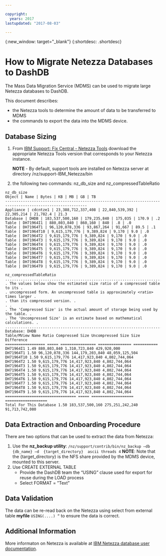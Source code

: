 ```yaml
---

copyright:
  years: 2017
lastupdated: "2017-08-03"

---
```

{:new_window: target="_blank"}
{:shortdesc: .shortdesc}

# How to Migrate Netezza Databases to DashDB

The Mass Data Migration Service (MDMS) can be used to migrate large Netezza databases to DashDB.

This document describes:
- the Netezza tools to determine the amount of data to be transferred to MDMS
- the commands to export the data into the MDMS device.

## Database Sizing
1. From [IBM Support: Fix Central - Netezza Tools](https://www-945.ibm.com/support/fixcentral/options?selectionBean.selectedTab=find&selection=ibm%2fInformation+Management%3bPureData+System+for+Analytics%3bibm%2fInformation+Management%2fNetezza+Tools) download the appropriate Netezza Tools version that corresponds to your Netezza instance.

   **NOTE** - By default, support tools are installed on Netezza server at directory /nz/support-IBM_Netezza<version>/bin
   
2. the following two commands: nz_db_size and nz_compressedTableRatio

```
nz_db_size
Object | Name | Bytes | KB | MB | GB | TB
-----------------------------------------------------------------------------------------------------------
Appliance | cdcntze1 | 23,388,712,337,408 | 22,840,539,392 | 22,305,214 | 21,782.4 | 21.3
Database | DHDB | 183,537,500,160 | 179,235,840 | 175,035 | 170.9 | .2
Table | DH71964I1 | 880,803,840 | 860,160 | 840 | .8 | .0
Table | DH71964T1 | 96,120,078,336 | 93,867,264 | 91,667 | 89.5 | .1
Table | DH71964T10 | 9,615,179,776 | 9,389,824 | 9,170 | 9.0 | .0
Table | DH71964T2 | 9,615,179,776 | 9,389,824 | 9,170 | 9.0 | .0
Table | DH71964T3 | 9,615,179,776 | 9,389,824 | 9,170 | 9.0 | .0
Table | DH71964T4 | 9,615,179,776 | 9,389,824 | 9,170 | 9.0 | .0
Table | DH71964T5 | 9,615,179,776 | 9,389,824 | 9,170 | 9.0 | .0
Table | DH71964T6 | 9,615,179,776 | 9,389,824 | 9,170 | 9.0 | .0
Table | DH71964T7 | 9,615,179,776 | 9,389,824 | 9,170 | 9.0 | .0
Table | DH71964T8 | 9,615,179,776 | 9,389,824 | 9,170 | 9.0 | .0
Table | DH71964T9 | 9,615,179,776 | 9,389,824 | 9,170 | 9.0 | .0
```
```
nz_compressedTableRatio
....................................................................................
. The values below show the estimated size ratio of a compressed table to its .
. uncompressed form. An uncompressed table is approximately <ratio> times larger .
. than its compressed version. .
. .
. The 'Compressed Size' is the actual amount of storage being used by the table. .
. The 'Uncompressed Size' is an estimate based on mathematical calculations. .
....................................................................................
Database: DHDB
Table/MView Name Ratio Compressed Size Uncompressed Size Size Difference
================== ===== ================ =============== ===========
DH71964I1 1.49 880,803,840 1,310,723,840 429,920,000
DH71964T1 1.50 96,120,078,336 144,179,203,840 48,059,125,504
DH71964T10 1.50 9,615,179,776 14,417,923,840 4,802,744,064
DH71964T2 1.50 9,615,179,776 14,417,923,840 4,802,744,064
DH71964T3 1.50 9,615,179,776 14,417,923,840 4,802,744,064
DH71964T4 1.50 9,615,179,776 14,417,923,840 4,802,744,064
DH71964T5 1.50 9,615,179,776 14,417,923,840 4,802,744,064
DH71964T6 1.50 9,615,179,776 14,417,923,840 4,802,744,064
DH71964T7 1.50 9,615,179,776 14,417,923,840 4,802,744,064
DH71964T8 1.50 9,615,179,776 14,417,923,840 4,802,744,064
DH71964T9 1.50 9,615,179,776 14,417,923,840 4,802,744,064
================================ ===== =================== ===================
Total For This Database 1.50 183,537,500,160 275,251,242,240 91,713,742,080
```

## Data Extraction and Onboarding Procedure

There are two options that can be used to extract the data from Netezza:
1. Use the **nz_backup utility**:
   `/nz/support/contrib/bin/nz_backup –db   {db_name} –d  {target_directory}  ascii threads 4`
   **NOTE**: Note that the {target_directory} is the NFS share provided by the MDMS device, mounted to this server.
2. Use CREATE EXTERNAL TABLE
   - Provide the DashDB team the “USING” clause used for export for reuse during the LOAD process
   - Select FORMAT = ”Text”
   
   
## Data Validation
The data can be re-read back on the Netezza using select from external table **myfile** `USING(....) “` to ensure the data is correct.
 
## Additional Information
More informaton on Netezza is available at [IBM Netezza database user documentation](https://www.ibm.com/support/knowledgecenter/en/SSULQD_7.2.1/com.ibm.nz.dbu.doc/c_dbuser_plg_overview.html).
